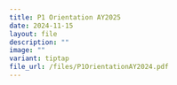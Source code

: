 ```yaml
---
title: P1 Orientation AY2025
date: 2024-11-15
layout: file
description: ""
image: ""
variant: tiptap
file_url: /files/P1OrientationAY2024.pdf
---
```

